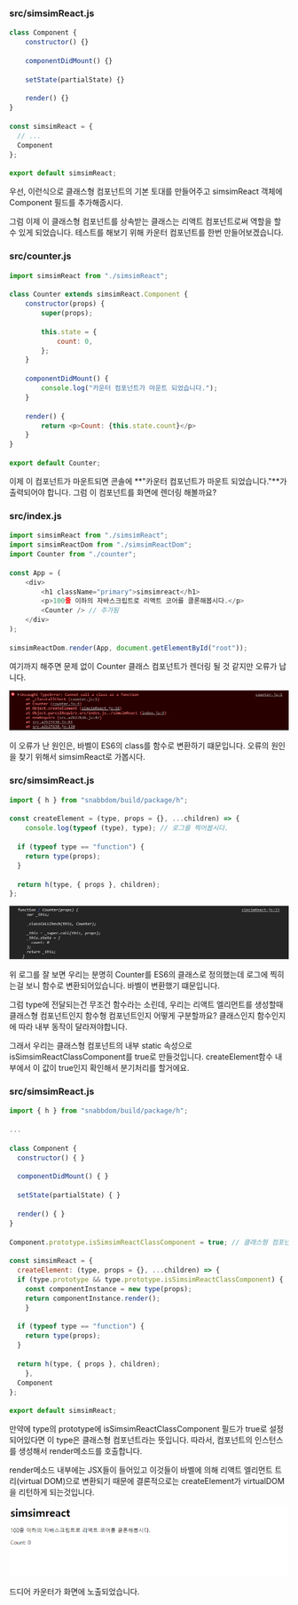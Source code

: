 ### src/simsimReact.js
```javascript
class Component {
	constructor() {}

	componentDidMount() {}

	setState(partialState) {}

	render() {}
}

const simsimReact = {
  // ...
  Component
};

export default simsimReact;
```
우선, 이런식으로 클래스형 컴포넌트의 기본 토대를 만들어주고 simsimReact 객체에 Component 필드를 추가해줍시다.

그럼 이제 이 클래스형 컴포넌트를 상속받는 클래스는 리액트 컴포넌트로써 역할을 할 수 있게 되었습니다.
테스트를 해보기 위해 카운터 컴포넌트를 한번 만들어보겠습니다.

### src/counter.js
```javascript
import simsimReact from "./simsimReact";

class Counter extends simsimReact.Component {
	constructor(props) {
		super(props);

		this.state = {
			count: 0,
		};
	}

	componentDidMount() {
		console.log("카운터 컴포넌트가 마운트 되었습니다.");
	}

	render() {
		return <p>Count: {this.state.count}</p>
	}
}

export default Counter;
```
이제 이 컴포넌트가 마운트되면 콘솔에 **"카운터 컴포넌트가 마운트 되었습니다."**가 출력되어야 합니다.
그럼 이 컴포넌트를 화면에 렌더링 해볼까요?

### src/index.js
```javascript
import simsimReact from "./simsimReact";
import simsimReactDom from "./simsimReactDom";
import Counter from "./counter";

const App = (
	<div>
		<h1 className="primary">simsimreact</h1>
		<p>100줄 이하의 자바스크립트로 리액트 코어를 클론해봅시다.</p>
		<Counter /> // 추가됨
	</div>
);

simsimReactDom.render(App, document.getElementById("root"));
```
여기까지 해주면 문제 없이 Counter 클래스 컴포넌트가 렌더링 될 것 같지만 오류가 납니다.

![](images/2020_08_26_16_55_20.png)

이 오류가 난 원인은, 바벨이 ES6의 class를 함수로 변환하기 떄문입니다.
오류의 원인을 찾기 위해서 simsimReact로 가봅시다.

### src/simsimReact.js
```javascript
import { h } from "snabbdom/build/package/h";

const createElement = (type, props = {}, ...children) => {
	console.log(typeof (type), type); // 로그를 찍어봅시다.
	
  if (typeof type == "function") {
    return type(props);
  }

  return h(type, { props }, children);
};
```

![](images/2020_08_26_16_57_41.png)

위 로그를 잘 보면 우리는 분명히 Counter를 ES6의 클래스로 정의했는데 로그에 찍히는걸 보니 함수로 변환되어있습니다.
바벨이 변환했기 떄문입니다.


그럼 type에 전달되는건 무조건 함수라는 소린데, 우리는 리액트 엘리먼트를 생성할때 클래스형 컴포넌트인지 함수형 컴포넌트인지 어떻게 구분할까요?
클래스인지 함수인지에 따라 내부 동작이 달라져야합니다.

그래서 우리는 클래스형 컴포넌트의 내부 static 속성으로 isSimsimReactClassComponent를 true로 만들것입니다.
createElement함수 내부에서 이 값이 true인지 확인해서 분기처리를 할거에요.


### src/simsimReact.js
```js
import { h } from "snabbdom/build/package/h";

...

class Component {
  constructor() { }

  componentDidMount() { }

  setState(partialState) { }

  render() { }
}

Component.prototype.isSimsimReactClassComponent = true; // 클래스형 컴포넌트임을 표시

const simsimReact = {
  createElement: (type, props = {}, ...children) => {
  if (type.prototype && type.prototype.isSimsimReactClassComponent) {
    const componentInstance = new type(props);
    return componentInstance.render();
	}
	
  if (typeof type == "function") {
    return type(props);
  }

  return h(type, { props }, children);
	},
  Component
};

export default simsimReact;
```
만약에 type의 prototype에 isSimsimReactClassComponent 필드가 true로 설정되어있다면 이 type은 클래스형 컴포넌트라는 뜻입니다.
따라서, 컴포넌트의 인스턴스를 생성해서 render메소드를 호출합니다. 

render메소드 내부에는 JSX들이 들어있고 이것들이 바벨에 의해 리액트 엘리먼트 트리(virtual DOM)으로 변환되기 때문에
결론적으로는 createElement가 virtualDOM을 리턴하게 되는것입니다. 


![](images/2020_08_26_16_54_02.png)

드디어 카운터가 화면에 노출되었습니다.


